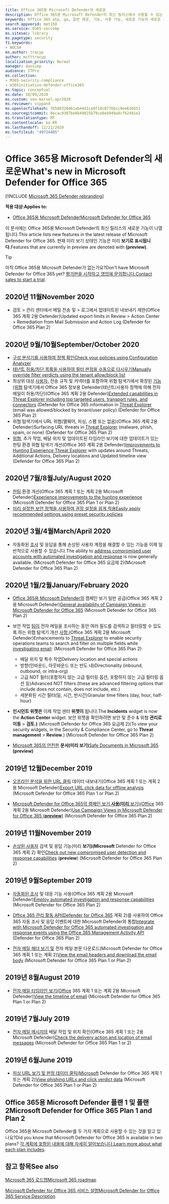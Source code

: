 ```yaml
---
title: Office 365용 Microsoft Defender의 새로운
description: Office 365용 Microsoft Defender의 최신 릴리스에서 사용할 수 있는 새로운 기능에 대해 자세히 알아보습니다.
keywords: Office 365 atp, ga, 일반 제공, 기능, 사용 가능, 새로운 기능의 새로운 기능
search.appverid: met150
ms.service: O365-seccomp
ms.sitesec: library
ms.pagetype: security
f1.keywords:
- NOCSH
ms.author: tracyp
author: msfttracyp
localization_priority: Normal
manager: dansimp
audience: ITPro
ms.collection:
- M365-security-compliance
- m365initiative-defender-office365
ms.topic: conceptual
ms.date: 10/09/2020
ms.custom: seo-marvel-apr2020
ms.reviewer: vippand
ms.openlocfilehash: fb588320461ab44d1ce0f10c0776bcc9ee61b551
ms.sourcegitcommit: 0ecac0387be6b49025b79ce8eb949a8cf62481e2
ms.translationtype: MT
ms.contentlocale: ko-KR
ms.lasthandoff: 12/21/2020
ms.locfileid: "49724405"
---
```

# <a name="whats-new-in-microsoft-defender-for-office-365"></a><span data-ttu-id="c69b7-104">Office 365용 Microsoft Defender의 새로운</span><span class="sxs-lookup"><span data-stu-id="c69b7-104">What's new in Microsoft Defender for Office 365</span></span>

[!INCLUDE [Microsoft 365 Defender rebranding](../includes/microsoft-defender-for-office.md)]


<span data-ttu-id="c69b7-105">**적용 대상:**</span><span class="sxs-lookup"><span data-stu-id="c69b7-105">**Applies to:**</span></span>

- [<span data-ttu-id="c69b7-106">Office 365용 Microsoft Defender</span><span class="sxs-lookup"><span data-stu-id="c69b7-106">Microsoft Defender for Office 365</span></span>](office-365-atp.md)

<span data-ttu-id="c69b7-107">이 문서에는 Office 365용 Microsoft Defender의 최신 릴리스의 새로운 기능이 나열됩니다.</span><span class="sxs-lookup"><span data-stu-id="c69b7-107">This article lists new features in the latest release of Microsoft Defender for Office 365.</span></span> <span data-ttu-id="c69b7-108">현재 미리 보기 상태인 기능은 미리 **보기로 표시됩니다.**</span><span class="sxs-lookup"><span data-stu-id="c69b7-108">Features that are currently in preview are denoted with **(preview)**.</span></span>

> [!TIP]
> <span data-ttu-id="c69b7-109">아직 Office 365용 Microsoft Defender가 없는가요?</span><span class="sxs-lookup"><span data-stu-id="c69b7-109">Don't have Microsoft Defender for Office 365 yet?</span></span> <span data-ttu-id="c69b7-110">[평가판을 시작하고 영업에 문의합니다.](https://go.microsoft.com/fwlink/p/?LinkId=518644)</span><span class="sxs-lookup"><span data-stu-id="c69b7-110">[Contact sales to start a trial](https://go.microsoft.com/fwlink/p/?LinkId=518644).</span></span>

## <a name="november-2020"></a><span data-ttu-id="c69b7-111">2020년 11월</span><span class="sxs-lookup"><span data-stu-id="c69b7-111">November 2020</span></span>

- <span data-ttu-id="c69b7-112">검토 > 관리 센터에서 메일 전송 및 > 로그에서 업데이트된 내보내기 제한(Office 365 계획 2용 Defender)</span><span class="sxs-lookup"><span data-stu-id="c69b7-112">Updated export limits in Review > Action Center > Remediation from Mail Submission and Action Log (Defender for Office 365 Plan 2)</span></span>

## <a name="septemberoctober-2020"></a><span data-ttu-id="c69b7-113">2020년 9월/10월</span><span class="sxs-lookup"><span data-stu-id="c69b7-113">September/October 2020</span></span>

- [<span data-ttu-id="c69b7-114">구성 분석기를 사용하여 정책 확인</span><span class="sxs-lookup"><span data-stu-id="c69b7-114">Check your policies using Configuration Analyzer</span></span>](configuration-analyzer-for-security-policies.md)
- [<span data-ttu-id="c69b7-115">테넌트 허용/차단 목록을 사용하여 필터 판정을 수동으로 다시우기</span><span class="sxs-lookup"><span data-stu-id="c69b7-115">Manually override filter verdicts using the tenant allow/block list</span></span>](tenant-allow-block-list.md)
- <span data-ttu-id="c69b7-116">최상위 대상 [사용자,](threat-explorer.md#new-features-in-threat-explorer-and-real-time-detections) 전송 규칙 및 커넥터를 포함하여 위협 탐색기에서 확장된 [기능(위협](threat-explorer.md) 탐색기에서 Office 365 정보용 Defender(테넌트/사용자 정책에 의해 전자 메일이 허용/차단)(Office 365 계획 2용 Defender)</span><span class="sxs-lookup"><span data-stu-id="c69b7-116">[Extended capabilities in Threat Explorer including top targeted users, transport rules, and connectors](threat-explorer.md#new-features-in-threat-explorer-and-real-time-detections) (Defender for Office 365 information in [Threat Explorer](threat-explorer.md) (email was allowed/blocked by tenant/user policy) (Defender for Office 365 Plan 2)</span></span>
- <span data-ttu-id="c69b7-117">위협 탐색기에서 [](threat-explorer.md#threats-in-urls) URL 위협(맬웨어, 피싱, 스팸 또는 없음)(Office 365 계획 2용 Defender)</span><span class="sxs-lookup"><span data-stu-id="c69b7-117">Surfacing URL threats in [Threat Explorer](threat-explorer.md#threats-in-urls) (malware, phish, spam, or none) (Defender for Office 365 Plan 2)</span></span>
- <span data-ttu-id="c69b7-118">[위협,](threat-explorer.md#improvements-to-the-threat-hunting-experience-upcoming) 추가 작업, 배달 위치 및 업데이트된 타임라인 보기에 대한 업데이트가 있는 헌팅 환경 위협 탐색기 개선(Office 365 계획 2용 Defender)</span><span class="sxs-lookup"><span data-stu-id="c69b7-118">[Improvements to Hunting Experience Threat Explorer](threat-explorer.md#improvements-to-the-threat-hunting-experience-upcoming) with updates around Threats, Additional Actions, Delivery locations and Updated timeline view (Defender for Office 365 Plan 2)</span></span>

## <a name="julyaugust-2020"></a><span data-ttu-id="c69b7-119">2020년 7월/8월</span><span class="sxs-lookup"><span data-stu-id="c69b7-119">July/August 2020</span></span>

- <span data-ttu-id="c69b7-120">[헌팅](threat-explorer.md#improvements-to-threat-explorer-and-real-time-detections) 환경 개선(Office 365 계획 1 또는 계획 2용 Microsoft Defender)</span><span class="sxs-lookup"><span data-stu-id="c69b7-120">[Experience improvements to the hunting experience](threat-explorer.md#improvements-to-threat-explorer-and-real-time-detections) (Microsoft Defender for Office 365 Plan 1 or Plan 2)</span></span>
- [<span data-ttu-id="c69b7-121">미리 설정한 보안 정책을 사용하여 권장 설정을 쉽게 적용</span><span class="sxs-lookup"><span data-stu-id="c69b7-121">Easily apply recommended settings using preset security policies</span></span>](preset-security-policies.md)

## <a name="marchapril-2020"></a><span data-ttu-id="c69b7-122">2020년 3월/4월</span><span class="sxs-lookup"><span data-stu-id="c69b7-122">March/April 2020</span></span>

- <span data-ttu-id="c69b7-123">자동화된 [조사](address-compromised-users-quickly.md) 및 응답을 통해 손상된 사용자 계정을 해결할 수 있는 기능을 이제 일반적으로 사용할 수 있습니다.</span><span class="sxs-lookup"><span data-stu-id="c69b7-123">The ability to [address compromised user accounts with automated investigation and response](address-compromised-users-quickly.md) is now generally available.</span></span> <span data-ttu-id="c69b7-124">(Microsoft Defender for Office 365 요금제 2)</span><span class="sxs-lookup"><span data-stu-id="c69b7-124">(Microsoft Defender for Office 365 Plan 2)</span></span>

## <a name="januaryfebruary-2020"></a><span data-ttu-id="c69b7-125">2020년 1월/2월</span><span class="sxs-lookup"><span data-stu-id="c69b7-125">January/February 2020</span></span>

- <span data-ttu-id="c69b7-126">[Office 365용 Microsoft Defender의](campaigns.md) 캠페인 보기 일반 공급(Office 365 계획 2용 Microsoft Defender)</span><span class="sxs-lookup"><span data-stu-id="c69b7-126">[General availability of Campaign Views in Microsoft Defender for Office 365](campaigns.md) (Microsoft Defender for Office 365 Plan 2)</span></span>
- <span data-ttu-id="c69b7-127">보안 작업 [팀이](threat-explorer.md) 전자 메일을 조사하는 동안 여러 필드를 검색하고 필터링할 수 있도록 하는 위협 탐색기 개선 [사항:](investigate-malicious-email-that-was-delivered.md)(Office 365 계획 2용 Microsoft Defender)</span><span class="sxs-lookup"><span data-stu-id="c69b7-127">Enhancements to [Threat Explorer](threat-explorer.md) to enable security operations teams to search and filter on multiple fields while [investigating email](investigate-malicious-email-that-was-delivered.md): (Microsoft Defender for Office 365 Plan 2)</span></span>
  - <span data-ttu-id="c69b7-128">배달 위치 및 특수 작업</span><span class="sxs-lookup"><span data-stu-id="c69b7-128">Delivery location and special actions</span></span>
  - <span data-ttu-id="c69b7-129">방향(인바운드, 아웃바운드 또는 반도 내)</span><span class="sxs-lookup"><span data-stu-id="c69b7-129">Directionality (inbound, outbound, or intra-org)</span></span>
  - <span data-ttu-id="c69b7-130">고급 NOT 필터(포함하지 않는 고급 필터링 옵션, 포함하지 않는 고급 필터링 옵션 등)</span><span class="sxs-lookup"><span data-stu-id="c69b7-130">Advanced NOT filters (these are advanced filtering options that include does not contain, does not include, etc.)</span></span>
  - <span data-ttu-id="c69b7-131">세분화된 시간 필터(일, 시간, 반시간)</span><span class="sxs-lookup"><span data-stu-id="c69b7-131">Granular time filters (day, hour, half-hour)</span></span>

- <span data-ttu-id="c69b7-132">**인시던트 위젯은** 이제 작업 센터 **위젯이** 됩니다.</span><span class="sxs-lookup"><span data-stu-id="c69b7-132">The **Incidents** widget is now the **Action Center** widget.</span></span> <span data-ttu-id="c69b7-133">보안 위젯을 확인하려면 보안 및 준수 & 위협 **관리로 이동** \> **검토.)** (Microsoft Defender for Office 365 요금제 2)</span><span class="sxs-lookup"><span data-stu-id="c69b7-133">(To view your security widgets, in the Security & Compliance Center, go to **Threat management** \> **Review**.) (Microsoft Defender for Office 365 Plan 2)</span></span>

- <span data-ttu-id="c69b7-134">[Microsoft 365의 안전한](safe-docs.md) **문서(미리 보기)**</span><span class="sxs-lookup"><span data-stu-id="c69b7-134">[Safe Documents in Microsoft 365](safe-docs.md) **(preview)**</span></span>

## <a name="december-2019"></a><span data-ttu-id="c69b7-135">2019년 12월</span><span class="sxs-lookup"><span data-stu-id="c69b7-135">December 2019</span></span>

- <span data-ttu-id="c69b7-136">[오프라인 분석을 위한 URL 클릭](threat-explorer.md#new-features-in-threat-explorer-and-real-time-detections) 데이터 내보내기(Office 365 계획 1 또는 계획 2용 Microsoft Defender)</span><span class="sxs-lookup"><span data-stu-id="c69b7-136">[Export URL click data for offline analysis](threat-explorer.md#new-features-in-threat-explorer-and-real-time-detections) (Microsoft Defender for Office 365 Plan 1 or Plan 2)</span></span>

- <span data-ttu-id="c69b7-137">[Microsoft Defender for Office 365의 캠페인 보기 **사용(미리** 보기)(Office](campaigns.md) 365 계획 2용 Microsoft Defender)</span><span class="sxs-lookup"><span data-stu-id="c69b7-137">[Use Campaign Views in Microsoft Defender for Office 365 (**preview**)](campaigns.md) (Microsoft Defender for Office 365 Plan 2)</span></span>

## <a name="november-2019"></a><span data-ttu-id="c69b7-138">2019년 11월</span><span class="sxs-lookup"><span data-stu-id="c69b7-138">November 2019</span></span>

- <span data-ttu-id="c69b7-139">[손상된 사용자](address-compromised-users-quickly.md) 검색 및 응답 기능(미리 **보기)(Microsoft** Defender for Office 365 계획 2) 확인</span><span class="sxs-lookup"><span data-stu-id="c69b7-139">[Check out new compromised user detection and response capabilities](address-compromised-users-quickly.md) (**preview**) (Microsoft Defender for Office 365 Plan 2)</span></span>

## <a name="september-2019"></a><span data-ttu-id="c69b7-140">2019년 9월</span><span class="sxs-lookup"><span data-stu-id="c69b7-140">September 2019</span></span>

- <span data-ttu-id="c69b7-141">[자동화된 조사](automated-investigation-response-office.md) 및 대응 기능 사용(Office 365 계획 2용 Microsoft Defender)</span><span class="sxs-lookup"><span data-stu-id="c69b7-141">[Employ automated investigation and response capabilities](automated-investigation-response-office.md) (Microsoft Defender for Office 365 Plan 2)</span></span>

- <span data-ttu-id="c69b7-142">[Office 365 관리 활동 API(Defender for Office 365](https://docs.microsoft.com/office/office-365-management-api/office-365-management-activity-api-schema#office-365-advanced-threat-protection-and-threat-investigation-and-response-schema) 계획 2)를 사용하여 Office 365 자동 조사 및 응답 이벤트에 대한 Microsoft Defender와 통합</span><span class="sxs-lookup"><span data-stu-id="c69b7-142">[Integrate with Microsoft Defender for Office 365 automated investigation and response events using the Office 365 Management Activity API](https://docs.microsoft.com/office/office-365-management-api/office-365-management-activity-api-schema#office-365-advanced-threat-protection-and-threat-investigation-and-response-schema) (Defender for Office 365 Plan 2)</span></span>

- <span data-ttu-id="c69b7-143">[전자 메일 헤더 보기 및](investigate-malicious-email-that-was-delivered.md) 전자 메일 본문 다운로드(Microsoft Defender for Office 365 계획 1 또는 계획 2)</span><span class="sxs-lookup"><span data-stu-id="c69b7-143">[View the email headers and download the email body](investigate-malicious-email-that-was-delivered.md) (Microsoft Defender for Office 365 Plan 1 or Plan 2)</span></span>

## <a name="august-2019"></a><span data-ttu-id="c69b7-144">2019년 8월</span><span class="sxs-lookup"><span data-stu-id="c69b7-144">August 2019</span></span>

- <span data-ttu-id="c69b7-145">[전자 메일 타임라인 보기(Office](investigate-malicious-email-that-was-delivered.md#view-the-timeline-of-your-email) 365 계획 1 또는 계획 2용 Microsoft Defender)</span><span class="sxs-lookup"><span data-stu-id="c69b7-145">[View the timeline of email](investigate-malicious-email-that-was-delivered.md#view-the-timeline-of-your-email) (Microsoft Defender for Office 365 Plan 1 or Plan 2)</span></span>

## <a name="july-2019"></a><span data-ttu-id="c69b7-146">2019년 7월</span><span class="sxs-lookup"><span data-stu-id="c69b7-146">July 2019</span></span>

- <span data-ttu-id="c69b7-147">[전자 메일 메시지의](investigate-malicious-email-that-was-delivered.md#check-the-delivery-action-and-location) 배달 작업 및 위치 확인(Office 365 계획 1 또는 2용 Microsoft Defender)</span><span class="sxs-lookup"><span data-stu-id="c69b7-147">[Check the delivery action and location of email messages](investigate-malicious-email-that-was-delivered.md#check-the-delivery-action-and-location) (Microsoft Defender for Office 365 Plan 1 or 2)</span></span>

## <a name="june-2019"></a><span data-ttu-id="c69b7-148">2019년 6월</span><span class="sxs-lookup"><span data-stu-id="c69b7-148">June 2019</span></span>

- <span data-ttu-id="c69b7-149">[피싱 URL 보기 및 판정 데이터 클릭(Microsoft](threat-explorer.md#view-phishing-url-and-click-verdict-data) Defender for Office 365 계획 1 또는 계획 2)</span><span class="sxs-lookup"><span data-stu-id="c69b7-149">[View phishing URLs and click verdict data](threat-explorer.md#view-phishing-url-and-click-verdict-data) (Microsoft Defender for Office 365 Plan 1 or Plan 2)</span></span>

## <a name="microsoft-defender-for-office-365-plan-1-and-plan-2"></a><span data-ttu-id="c69b7-150">Office 365용 Microsoft Defender 플랜 1 및 플랜 2</span><span class="sxs-lookup"><span data-stu-id="c69b7-150">Microsoft Defender for Office 365 Plan 1 and Plan 2</span></span>

<span data-ttu-id="c69b7-151">Office 365용 Microsoft Defender를 두 가지 계획으로 사용할 수 있는 것을 알고 있나요?</span><span class="sxs-lookup"><span data-stu-id="c69b7-151">Did you know that Microsoft Defender for Office 365 is available in two plans?</span></span> <span data-ttu-id="c69b7-152">[각 계획에 포함된 내용에 대해 자세히 알아보습니다.](office-365-atp.md#microsoft-defender-for-office-365-plan-1-and-plan-2)</span><span class="sxs-lookup"><span data-stu-id="c69b7-152">[Learn more about what each plan includes](office-365-atp.md#microsoft-defender-for-office-365-plan-1-and-plan-2).</span></span>

## <a name="see-also"></a><span data-ttu-id="c69b7-153">참고 항목</span><span class="sxs-lookup"><span data-stu-id="c69b7-153">See also</span></span>

[<span data-ttu-id="c69b7-154">Microsoft 365 로드맵</span><span class="sxs-lookup"><span data-stu-id="c69b7-154">Microsoft 365 roadmap</span></span>](https://www.microsoft.com/microsoft-365/roadmap)

[<span data-ttu-id="c69b7-155">Microsoft Defender for Office 365 서비스 설명</span><span class="sxs-lookup"><span data-stu-id="c69b7-155">Microsoft Defender for Office 365 Service Description</span></span>](https://docs.microsoft.com/office365/servicedescriptions/office-365-advanced-threat-protection-service-description)
